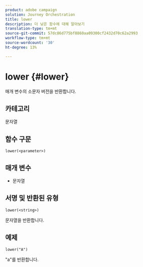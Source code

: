 ```yaml
---
product: adobe campaign
solution: Journey Orchestration
title: lower
description: 더 낮은 함수에 대해 알아보기
translation-type: tm+mt
source-git-commit: 57dc86d775bf8860aa09300cf2432d70c62a2993
workflow-type: tm+mt
source-wordcount: '30'
ht-degree: 13%

---
```



# lower {#lower}

매개 변수의 소문자 버전을 반환합니다.

## 카테고리

문자열

## 함수 구문

`lower(<parameter>)`

## 매개 변수

* 문자열

## 서명 및 반환된 유형

`lower(<string>)`

문자열을 반환합니다.

## 예제

`lower("A")`

&quot;a&quot;를 반환합니다.
